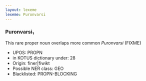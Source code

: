 ```yaml
---
layout: lexeme
lexeme: Puronvarsi
---
```


###  Puronvarsi₁

This rare proper noun overlaps more common *Puronvarsi* (FIXME)
* UPOS:  PROPN
* in KOTUS dictionary under:  28
* Origin:  finer|fiwikt
* Possible NER class:  GEO
* Blacklisted:  PROPN-BLOCKING

